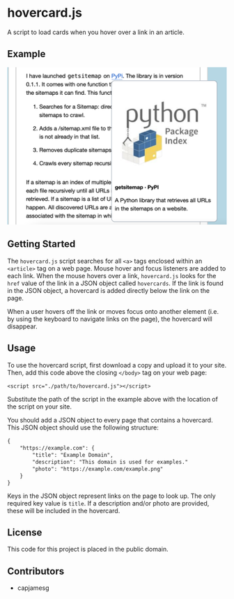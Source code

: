 # hovercard.js

A script to load cards when you hover over a link in an article.

## Example

![Text in an article with an active hovercard that contains an image, a title, and a description](screenshot.png)

## Getting Started

The `hovercard.js` script searches for all `<a>` tags enclosed within an `<article>` tag on a web page. Mouse hover and focus listeners are added to each link. When the mouse hovers over a link, `hovercard.js` looks for the `href` value of the link in a JSON object called `hovercards`. If the link is found in the JSON object, a hovercard is added directly below the link on the page.

When a user hovers off the link or moves focus onto another element (i.e. by using the keyboard to navigate links on the page), the hovercard will disappear.

## Usage

To use the hovercard script, first download a copy and upload it to your site. Then, add this code above the closing `</body>` tag on your web page:
    
    <script src="./path/to/hovercard.js"></script>

Substitute the path of the script in the example above with the location of the script on your site.

You should add a JSON object to every page that contains a hovercard. This JSON object should use the following structure:

    {
        "https://example.com": {
            "title": "Example Domain",
            "description": "This domain is used for examples."
            "photo": "https://example.com/example.png"
        }
    }

Keys in the JSON object represent links on the page to look up. The only required key value is `title`. If a description and/or photo are provided, these will be included in the hovercard.

## License

This code for this project is placed in the public domain.

## Contributors

- capjamesg